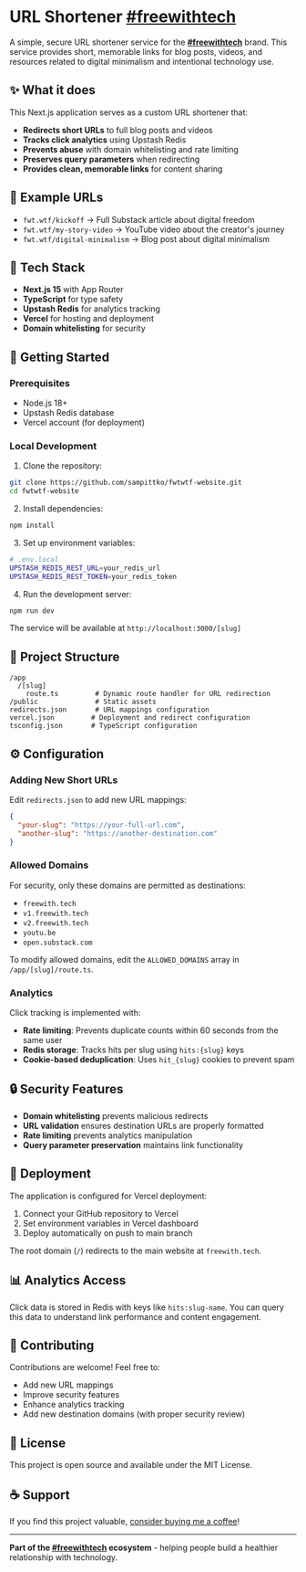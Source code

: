 # URL Shortener [#freewithtech](https://fwt.wtf)

A simple, secure URL shortener service for the [**#freewithtech**](https://freewith.tech) brand. This service provides short, memorable links for blog posts, videos, and resources related to digital minimalism and intentional technology use.

## ✨ What it does

This Next.js application serves as a custom URL shortener that:

- **Redirects short URLs** to full blog posts and videos
- **Tracks click analytics** using Upstash Redis
- **Prevents abuse** with domain whitelisting and rate limiting
- **Preserves query parameters** when redirecting
- **Provides clean, memorable links** for content sharing

## 🔗 Example URLs

- `fwt.wtf/kickoff` → Full Substack article about digital freedom
- `fwt.wtf/my-story-video` → YouTube video about the creator's journey
- `fwt.wtf/digital-minimalism` → Blog post about digital minimalism

## 🧱 Tech Stack

- **Next.js 15** with App Router
- **TypeScript** for type safety
- **Upstash Redis** for analytics tracking
- **Vercel** for hosting and deployment
- **Domain whitelisting** for security

## 🚀 Getting Started

### Prerequisites

- Node.js 18+
- Upstash Redis database
- Vercel account (for deployment)

### Local Development

1. Clone the repository:
```bash
git clone https://github.com/sampittko/fwtwtf-website.git
cd fwtwtf-website
```

2. Install dependencies:
```bash
npm install
```

3. Set up environment variables:
```bash
# .env.local
UPSTASH_REDIS_REST_URL=your_redis_url
UPSTASH_REDIS_REST_TOKEN=your_redis_token
```

4. Run the development server:
```bash
npm run dev
```

The service will be available at `http://localhost:3000/[slug]`

## 📁 Project Structure

```
/app
  /[slug]
    route.ts         # Dynamic route handler for URL redirection
/public              # Static assets
redirects.json       # URL mappings configuration
vercel.json         # Deployment and redirect configuration
tsconfig.json       # TypeScript configuration
```

## ⚙️ Configuration

### Adding New Short URLs

Edit `redirects.json` to add new URL mappings:

```json
{
  "your-slug": "https://your-full-url.com",
  "another-slug": "https://another-destination.com"
}
```

### Allowed Domains

For security, only these domains are permitted as destinations:
- `freewith.tech`
- `v1.freewith.tech`
- `v2.freewith.tech`
- `youtu.be`
- `open.substack.com`

To modify allowed domains, edit the `ALLOWED_DOMAINS` array in `/app/[slug]/route.ts`.

### Analytics

Click tracking is implemented with:
- **Rate limiting**: Prevents duplicate counts within 60 seconds from the same user
- **Redis storage**: Tracks hits per slug using `hits:{slug}` keys
- **Cookie-based deduplication**: Uses `hit_{slug}` cookies to prevent spam

## 🔒 Security Features

- **Domain whitelisting** prevents malicious redirects
- **URL validation** ensures destination URLs are properly formatted
- **Rate limiting** prevents analytics manipulation
- **Query parameter preservation** maintains link functionality

## 🚀 Deployment

The application is configured for Vercel deployment:

1. Connect your GitHub repository to Vercel
2. Set environment variables in Vercel dashboard
3. Deploy automatically on push to main branch

The root domain (`/`) redirects to the main website at `freewith.tech`.

## 📊 Analytics Access

Click data is stored in Redis with keys like `hits:slug-name`. You can query this data to understand link performance and content engagement.

## 🤝 Contributing

Contributions are welcome! Feel free to:

- Add new URL mappings
- Improve security features
- Enhance analytics tracking
- Add new destination domains (with proper security review)

## 📄 License

This project is open source and available under the MIT License.

## ☕ Support

If you find this project valuable, [consider buying me a coffee](https://www.buymeacoffee.com/sampittko)!

---

**Part of the [#freewithtech](https://freewith.tech) ecosystem** - helping people build a healthier relationship with technology.
